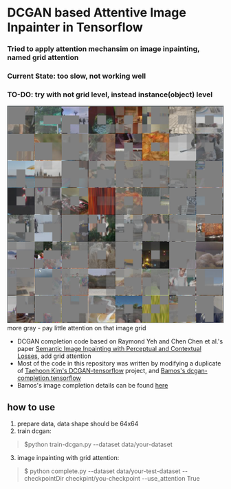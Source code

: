 # DCGAN based Attentive Image Inpainter in Tensorflow

### Tried to apply attention mechansim on image inpainting, named grid attention
### Current State: too slow, not working well 
### TO-DO: try with not grid level, instead instance(object) level

![](coco-attnviz.png)
more gray - pay little attention on that image grid

+ DCGAN completion code based on Raymond Yeh and Chen Chen et al.'s paper
  [Semantic Image Inpainting with Perceptual and Contextual Losses](https://arxiv.org/abs/1607.07539), add grid attention
+ Most of the code in this repository was written by modifying a
  duplicate of [Taehoon Kim's DCGAN-tensorflow](https://github.com/carpedm20/DCGAN-tensorflow) project, and [Bamos's dcgan-completion.tensorflow](https://github.com/bamos/dcgan-completion.tensorflow)
+ Bamos's image completion details can be found [here](http://bamos.github.io/2016/08/09/deep-completion/)



## how to use
1. prepare data, data shape should be 64x64
2. train dcgan: 
> $python train-dcgan.py --dataset data/your-dataset 
3. image inpainting with grid attention:
> $ python complete.py --dataset data/your-test-dataset --checkpointDir checkpint/you-checkpoint --use_attention True
